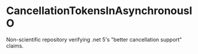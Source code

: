 # CancellationTokensInAsynchronousIO
Non-scientific repository verifying .net 5's "better cancellation support" claims.
